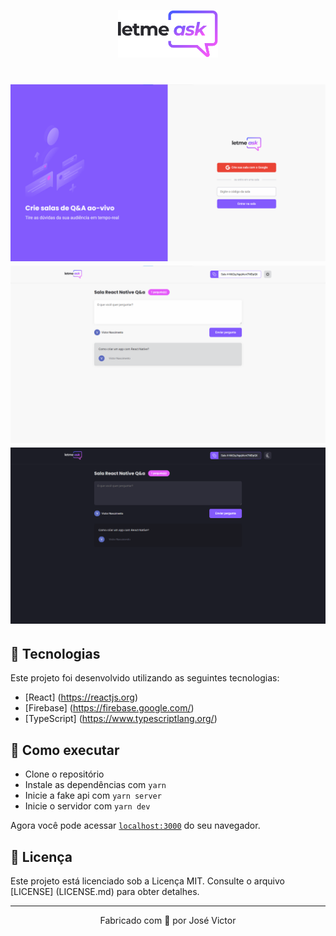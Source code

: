 <p align = "center">
  <img alt = "Letmeask" src = ".github/logo.svg" width = "160px">
</p>

<h1 align = "center">
    <img alt = "Letmeask" title = "Letmeask" src = ".github/screen-home.png" />
    <img alt = "Letmeask" title = "Letmeask" src = ".github/screen-room.png" />
    <img alt = "Letmeask" title = "Letmeask" src = ".github/screen-room-dark.png" />
</h1>

## 🧪 Tecnologias

Este projeto foi desenvolvido utilizando as seguintes tecnologias:

- [React] (https://reactjs.org)
- [Firebase] (https://firebase.google.com/)
- [TypeScript] (https://www.typescriptlang.org/)
## 🚀 Como executar

- Clone o repositório
- Instale as dependências com `yarn`
- Inicie a fake api com `yarn server`
- Inicie o servidor com `yarn dev`

Agora você pode acessar [`localhost:3000`](http://localhost:3000) do seu navegador.

## 📝 Licença

Este projeto está licenciado sob a Licença MIT. Consulte o arquivo [LICENSE] (LICENSE.md) para obter detalhes.


---

<p align = "center"> Fabricado com 💜 por José Victor </p>
